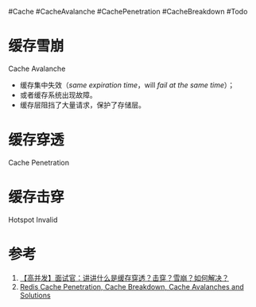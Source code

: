#Cache #CacheAvalanche #CachePenetration #CacheBreakdown #Todo 

# 缓存雪崩
Cache Avalanche
- 缓存集中失效（*same expiration time*，will *fail at the same time*）；
- 或者缓存系统出现故障。
- 缓存层阻挡了大量请求，保护了存储层。



# 缓存穿透
Cache Penetration


# 缓存击穿
Hotspot Invalid



# 参考
1. [【高并发】面试官：讲讲什么是缓存穿透？击穿？雪崩？如何解决？](https://xie.infoq.cn/article/39495c2d568aca1d6db5c9c50)
2. [Redis Cache Penetration, Cache Breakdown, Cache Avalanches and Solutions](https://www.fatalerrors.org/a/redis-cache-penetration-cache-breakdown-cache-avalanches-and-solutions.html)